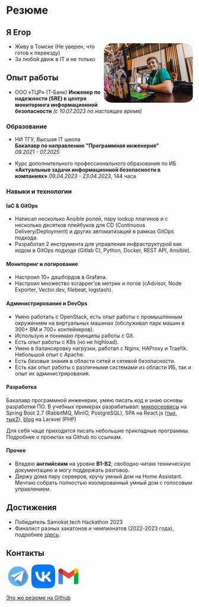 # Резюме

## Я Егор

<img src="resources/img/myphoto.jpg" alt= “myphoto.jpg” width="240" style="float: right; border-radius:10%">

- Живу в Томске (Не уверен, что готов к переезду)
- За любой движ в IT и не только

## Опыт работы

- ООО «ТЦР» (Т-Банк)
  **Инженер по надежности (SRE) в центре мониторинга информационной безопасности**
  _(с 10.07.2023 по настоящее время)_

### Образование

- НИ ТГУ, Высшая IT школа  
  **Бакалавр по направлению "Программная инженерия"**  
  _09.2021 - 07.2025_

- Курс дополнительного профессионального образования по ИБ
  **«Актуальные задачи информационной безопасности в компаниях»**
  _09.04.2023 - 23.04.2023_, 144 часа

### Навыки и технологии

#### IaC & GitOps

- Написал несколько Ansible ролей, пару lookup плагинов и с несколько десятков плейбуков для CD (Continuous Delivery/Deployment) и других автоматизаций в рамках GitOps подхода.
- Разработал 2 инструмента для управления инфраструктурой как кодом в GitOps подходе (Gitlab CI, Python, Docker, REST API, Ansible).

#### Мониторинг и логирование

- Настроил 10+ дашбордов в Grafana.
- Настроил множество scrapper'ов метрик и логов (cAdvisor, Node Exporter, Vector.dev, filebeat, logstash).

#### Администрирование и DevOps

- Умею работать с OpenStack, есть опыт работы с промышленным окружением на виртуальных машинах (обслуживал парк машин в 300+ ВМ и 700+ контейнеров).
- Использую и понимаю принципы работы с Git.
- Есть опыт работы с K8s (но не highload).
- Умею в балансировку нагрузки, работал с Nginx, HAProxy и Traefik. Небольшой опыт с Apache.
- Есть базовые знания в области сетей и сетевой безопасности.
- Есть как опыт работы с различными системами из области ИБ, так и опыт их администрирования.

#### Разработка

Бакалавр программной инженерии, умею писать код и знаю основы разработки ПО. В учебных примерах разрабатывал: [микросервисы](https://github.com/shameoff/Messenger_SpringLab) на Spring Boot 2.7 (RabbitMQ, MinIO, PostgreSQL), SPA на React.js ([тык](https://github.com/shameoff/Delivery.Kushats), [тык2](https://gitlab.com/outoftimeinc/frontend/outoftimefrontend)), [blog](https://github.com/shameoff/blogAPI) на Laravel (PHP)

Для себя чаще приходится писать небольшие прикладные программы. Подробнее о проектах на Github по ссылкам.

#### Прочее

- Владею **английским** на уровне **B1-B2**, свободно читаю техническую документацию и могу поддержать разговор.
- Держу дома пару серверов, кручу умный дом на Home Assistant. Мечтаю собрать полностью изолированный умный дом с голосовым управлением.

## Достижения

- Победитель Samokat.tech Hackathon 2023
- Финалист разных хакатонов и чемпионатов (2022-2023 года), подробнее [здесь](https://github.com/shameoff/CV/tree/main/img/certificates).

## Контакты

<a href="https://t.me/shameoff" rel="@shameoff">![tg @shameoff](resources/img/icons/tg.png)</a>
<a href="https://vk.com/shameoff" rel="id138729111">![vk Егор Шамов](resources/img/icons/vk.png)</a>
<a href="mailto:shameoff16@gmail.com" rel="eshamov030316@gmail.com">![eshamov030316@gmail.com](resources/img/icons/gmail.png)</a>

[Это же резюме на Github](https://github.com/shameoff/CV)